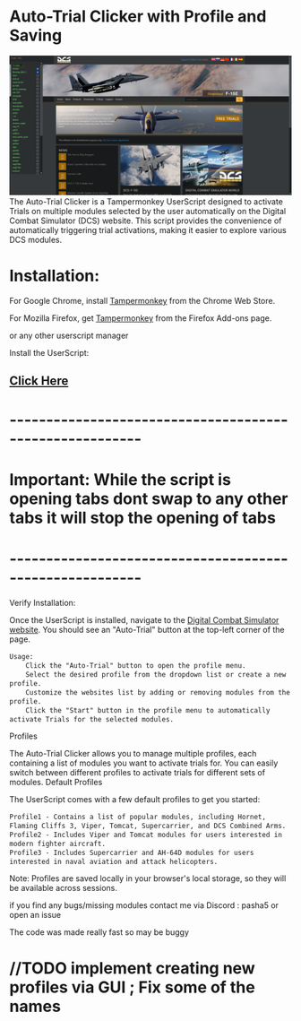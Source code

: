 # Auto-Trial Clicker with Profile and Saving
![preview](Thumbnail.png)
The Auto-Trial Clicker is a Tampermonkey UserScript designed to activate Trials on multiple modules selected by the user automatically on the Digital Combat Simulator (DCS) website. This script provides the convenience of automatically triggering trial activations, making it easier to explore various DCS modules.

# Installation:

 For Google Chrome, install [Tampermonkey](https://chrome.google.com/webstore/detail/tampermonkey/dhdgffkkebhmkfjojejmpbldmpobfkfo) from the Chrome Web Store.

 For Mozilla Firefox, get [Tampermonkey](https://addons.mozilla.org/en-US/firefox/addon/tampermonkey/) from the Firefox Add-ons page.

 or any other userscript manager
 
Install the UserScript: 
## [Click Here](https://github.com/ashap5/DcsAuto-Trial/raw/main/Auto-Trial%20Clicker%20with%20Profile%20Selection%20(LocalStorage).user.js)


# --------------------------------------------------------
# Important: While the script is opening tabs **dont swap to any other tabs** it will stop the opening of tabs
# --------------------------------------------------------

Verify Installation:



Once the UserScript is installed, navigate to the [Digital Combat Simulator website](https://www.digitalcombatsimulator.com). You should see an "Auto-Trial" button at the top-left corner of the page.

    Usage:
        Click the "Auto-Trial" button to open the profile menu.
        Select the desired profile from the dropdown list or create a new profile.
        Customize the websites list by adding or removing modules from the profile.
        Click the "Start" button in the profile menu to automatically activate Trials for the selected modules.
Profiles

The Auto-Trial Clicker allows you to manage multiple profiles, each containing a list of modules you want to activate trials for. You can easily switch between different profiles to activate trials for different sets of modules.
Default Profiles

The UserScript comes with a few default profiles to get you started:

    Profile1 - Contains a list of popular modules, including Hornet, Flaming Cliffs 3, Viper, Tomcat, Supercarrier, and DCS Combined Arms.
    Profile2 - Includes Viper and Tomcat modules for users interested in modern fighter aircraft.
    Profile3 - Includes Supercarrier and AH-64D modules for users interested in naval aviation and attack helicopters.

    
Note: Profiles are saved locally in your browser's local storage, so they will be available across sessions. 

if you find any bugs/missing modules contact me via Discord : pasha5 or open an issue

The code was made really fast so may be buggy

# //TODO implement creating new profiles via GUI ; Fix some of the names
